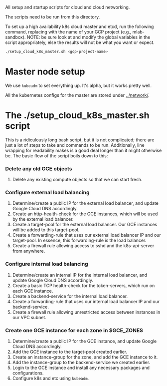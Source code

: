 All setup and startup scripts for cloud and cloud networking.

The scripts need to be run from this directory.

To set up a high availability k8s cloud master and etcd, run the following
command, replacing <gcep-project-name> with the name of your GCP project (e.g.,
mlab-sandbox). NOTE: be sure look at and modify the global variables in the
script appropriately, else the results will not be what you want or expect.
```bash
./setup_cloud_k8s_master.sh <gcp-project-name>
```

# Master node setup
We use `kubeadm` to set everything up.  It's alpha, but it works pretty well.

All the kubernetes configs for the master are stored under [../network/](../network/).

# The ./setup\_cloud\_k8s\_master.sh script
This is a ridiculously long bash script, but it is not complicated; there are
just a lot of steps to take and commands to be run. Additionally, line wrapping
for readability makes is a good deal longer than it might otherwise be.  The
basic flow of the script boils down to this:

### Delete any old GCE objects
1. Delete any existing compute objects so that we can start fresh.

### Configure external load balancing
1. Determine/create a public IP for the external load balancer, and update
   Google Cloud DNS accordingly.
2. Create an http-health-check for the GCE instances, which will be used by the
   external load balancer.
3. Create a target-pool for the external load balancer. Our GCE instances will
   be added to this target-pool.
4. Create a forwarding-rule that uses our external load balancer IP and our
   target-pool. In essence, this forwarding-rule is the load balancer.
5. Create a firewall rule allowing access to sshd and the k8s-api-server from
   anywhere.
 
### Configure internal load balancing
1. Determine/create an internal IP for the internal load balancer, and update
   Google Cloud DNS accordingly.
2. Create a basic TCP health-check for the token-servers, which run on each GCE
   instance.
3. Create a backend-service for the internal load balancer.
4. Create a forwarding-rule that uses our internal load balancer IP and our
   backend-service.
5. Create a firewall rule allowing unrestricted access between instances in our
   VPC subnet.

### Create one GCE instance for each zone in $GCE\_ZONES
1. Determine/create a public IP for the GCE instance, and update Google Cloud
   DNS accordingly.
2. Add the GCE instance to the target-pool created earlier.
3. Create an instance-group for the zone, and add the GCE instance to it.
4. Add the instance-group to the backend-service we created earlier.
5. Login to the GCE instance and install any necessary packages and
   configurations.
6. Configure k8s and etc using `kubeadm`.

